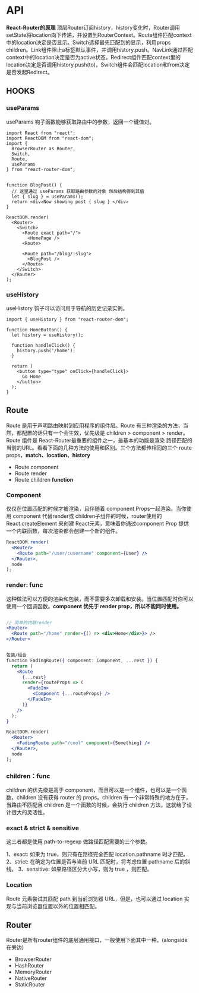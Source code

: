
# API

**React-Router的原理** 顶层Router订阅history，history变化时，Router调用setState将location向下传递，并设置到RouterContext。Route组件匹配context中的location决定是否显示。Switch选择最先匹配到的显示，利用props children。Link组件阻止a标签默认事件，并调用history.push。NavLink通过匹配context中的location决定是否为active状态。Redirect组件匹配context里的location决定是否调用history.push(to)，Switch组件会匹配location和from决定是否发起Redirect。

## HOOKS

### useParams

useParams 钩子函数能够获取路由中的参数，返回一个键值对。

```tsx
import React from "react";
import ReactDOM from "react-dom";
import {
  BrowserRouter as Router,
  Switch,
  Route,
  useParams
} from "react-router-dom";


function BlogPost() {
  // 这里通过 useParams 获取路由参数的对象 然后结构得到其值
  let { slug } = useParams();
  return <div>Now showing post { slug } </div>
}

ReactDOM.render(
  <Router>
    <Switch>
      <Route exact path="/">
        <HomePage />
      <Route>

      <Route path="/blog/:slug">
        <BlogPost />
      </Route>
    </Switch>
  </Router>
);
```

### useHistory

useHistory 钩子可以访问用于导航的历史记录实例。

```tsx
import { useHistory } from "react-router-dom";

function HomeButton() {
  let history = useHistory();

  function handleClick() {
    history.push('/home');
  }

  return (
    <button type="type" onClick={handleClick}>
      Go Home
    </button>
  );
}
```




## Route
Route 是用于声明路由映射到应用程序的组件层。Route 有三种渲染的方法，当然，都配置的话只有一个会生效，优先级是 children > component > render。Route 组件是 React-Router最重要的组件之一，最基本的功能是渲染 路径匹配的当前的URL。看看下面的几种方法的使用和区别。三个方法都传相同的三个 route props，**match、location、history**

* Route component
* Route render
* Route children **function**


### Component

仅仅在位置匹配的时候才被渲染，且伴随着 component Props一起渲染。当你使用 component 代替render或 children子组件的时候，router使用的 React.createElement 来创建 React元素，意味着你通过component Prop 提供一个内联函数，每次渲染都会创建一个新的组件。

```jsx
ReactDOM.render(
  <Router>
    <Route path="/user/:username" component={User} />
  </Router>,
  node
);
```

### render: func

这种做法可以方便的渲染和包装，而不需要多次卸载和安装。当位置匹配时你可以使用一个回调函数。**component 优先于 render prop，所以不能同时使用。**

```jsx

// 简单的内联render
<Router>
  <Route path="/home" render={() => <div>Home</div>}> />
</Router>


包装/组合
function FadingRoute({ component: Component, ...rest }) {
  return (
    <Route
      {...rest}
      render={routeProps => (
        <FadeIn>
          <Component {...routeProps} />
        </FadeIn>
      )}
    />
  );
}

ReactDOM.render(
  <Router>
    <FadingRoute path="/cool" component={Something} />
  </Router>,
  node
);
```

### children：func

children 的优先级是高于 component，而且可以是一个组件，也可以是一个函数，children 没有获得 router 的 props。children 有一个非常特殊的地方在于，当路由不匹配且 children 是一个函数的时候，会执行 children 方法，这就给了设计很大的灵活性。

### exact & strict & sensitive

这三者都是使用 path-to-regexp 做路径匹配需要的三个参数。

1、exact: 如果为 true，则只有在路径完全匹配 location.pathname 时才匹配。
2、strict: 在确定为位置是否与当前 URL 匹配时，将考虑位置 pathname 后的斜线。
3、sensitive: 如果路径区分大小写，则为 true ，则匹配。


### Location

Route 元素尝试其匹配 path 到当前浏览器 URL，但是，也可以通过 location 实现与当前浏览器位置以外的位置相匹配。


## Router

Router是所有router组件的底层通用接口，一般使用下面其中一种。(alongside 在旁边)

* BrowserRouter
* HashRouter
* MemoryRouter
* NativeRouter
* StaticRouter
